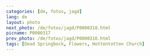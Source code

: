 ```yaml
---
categories: [de, fotos, jagd]
lang: de
layout: photo
next_photo: /de/fotos/jagd/P0000318.html
picname: P0000317
prev_photo: /de/fotos/jagd/P0000316.html
tags: [Dead Springbock, Flowers, Hottentotten Church]
---
```

